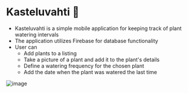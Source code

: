 # Kasteluvahti :blossom:
- Kasteluvahti is a simple mobile application for keeping track of plant watering intervals
- The application utilizes Firebase for database functionality
- User can
  * Add plants to a listing
  * Take a picture of a plant and add it to the plant's details
  * Define a watering frequency for the chosen plant
  * Add the date when the plant was watered the last time



![image](https://user-images.githubusercontent.com/88251617/210393302-73ce58bb-b8a2-4ad4-8d30-1f31388b4c3f.png)
